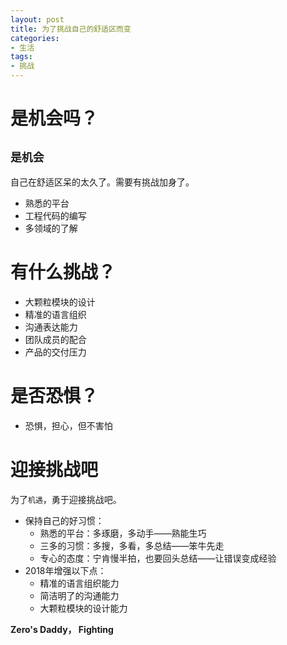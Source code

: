 ```yaml
---
layout: post
title: 为了挑战自己的舒适区而变
categories:
- 生活
tags:
- 挑战
---
```


# 是机会吗？

## **`是机会`**

自己在舒适区呆的太久了。需要有挑战加身了。

* 熟悉的平台
* 工程代码的编写
* 多领域的了解


# 有什么挑战？

* 大颗粒模块的设计
* 精准的语言组织
* 沟通表达能力
* 团队成员的配合
* 产品的交付压力


# 是否恐惧？

* 恐惧，担心，但不害怕

# 迎接挑战吧

为了`机遇`，勇于迎接挑战吧。

* 保持自己的好习惯：
  * 熟悉的平台：多琢磨，多动手——熟能生巧
  * 三多的习惯：多搜，多看，多总结——笨牛先走
  * 专心的态度：宁肯慢半拍，也要回头总结——让错误变成经验
* 2018年增强以下点：
  * 精准的语言组织能力
  * 简洁明了的沟通能力
  * 大颗粒模块的设计能力

**Zero's Daddy， Fighting**